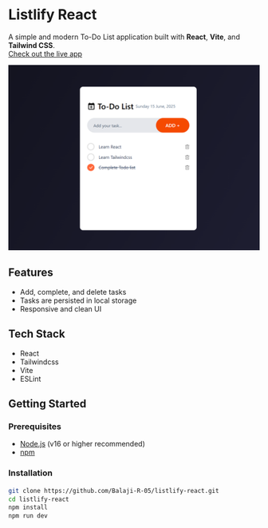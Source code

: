# Listlify React

A simple and modern To-Do List application built with **React**, **Vite**, and **Tailwind CSS**.  
[Check out the live app](https://listlify-app.netlify.app/)

<img src="demo.png" alt="App demo">

## Features
- Add, complete, and delete tasks
- Tasks are persisted in local storage
- Responsive and clean UI

## Tech Stack

- React
- Tailwindcss
- Vite
- ESLint

## Getting Started

### Prerequisites

- [Node.js](https://nodejs.org/) (v16 or higher recommended)
- [npm](https://www.npmjs.com/)

### Installation

```sh
git clone https://github.com/Balaji-R-05/listlify-react.git
cd listlify-react
npm install
npm run dev
```